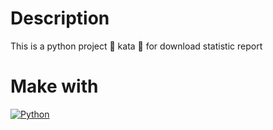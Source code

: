 # Description
This is a python project 🐍 kata 🥋 for download statistic report

# Make with
[![Python](https://img.shields.io/badge/python-2b5b84?style=for-the-badge&logo=python&logoColor=white&labelColor=000000)]()